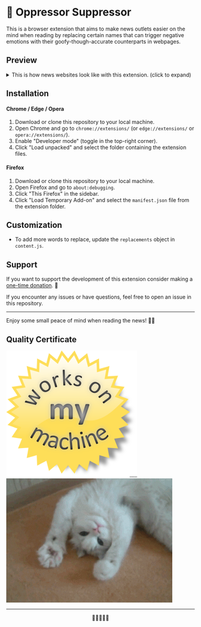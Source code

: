 # 🍊 Oppressor Suppressor

This is a browser extension that aims to make news outlets easier on the mind when reading by replacing certain names that can trigger negative emotions with their goofy-though-accurate counterparts in webpages.

## Preview
 <details>
  <summary>This is how news websites look like with this extension. (click to expand)</summary>
  
  ![Demo](demo.png)
</details>

## Installation

#### Chrome / Edge / Opera

1. Download or clone this repository to your local machine.
2. Open Chrome and go to `chrome://extensions/` (or `edge://extensions/` or `opera://extensions/`).
3. Enable "Developer mode" (toggle in the top-right corner).
4. Click "Load unpacked" and select the folder containing the extension files.

#### Firefox

1. Download or clone this repository to your local machine.
2. Open Firefox and go to `about:debugging`.
3. Click "This Firefox" in the sidebar.
4. Click "Load Temporary Add-on" and select the `manifest.json` file from the extension folder.


## Customization
- To add more words to replace, update the `replacements` object in `content.js`.


## Support
If you want to support the development of this extension consider making a [one-time donation](https://ko-fi.com/lily_neinhorn). 💖

If you encounter any issues or have questions, feel free to open an issue in this repository.

---

Enjoy some small peace of mind when reading the news! 📰🌟


## Quality Certificate
<img src="https://github.com/lily-gh/devtools/blob/img/img/works_on_my_machine.png" width="350" alt="Works on my machine" /> ![Kitty](https://github.com/lily-gh/devtools/blob/img/img/kitty_paws.gif)


---
<p align="center">🩷🩷🩷🩷🩷</p>